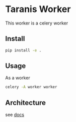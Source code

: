 # Taranis Worker

This worker is a celery worker

## Install

```bash
pip install -e .
```

## Usage

As a worker

```bash
celery -A worker worker
```

## Architecture

see [docs](https://github.com/taranis-ai/taranis-ai/tree/master/doc)
